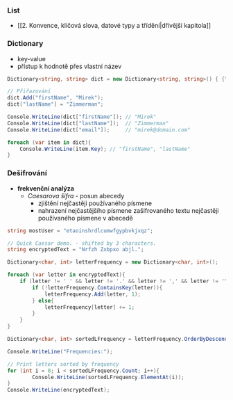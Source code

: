 ### List
- [[2. Konvence, klíčová slova, datové typy a třídění|dřívější kapitola]]
### Dictionary
- key-value
- přístup k hodnotě přes vlastní název

```csharp
Dictionary<string, string> dict = new Dictionary<string, string>() { {"email", "mirek@domain.com"} };

// Přiřazování
dict.Add("firstName", "Mirek");
dict["lastName"] = "Zimmerman";

Console.WriteLine(dict["firstName"]); // "Mirek"
Console.WriteLine(dict["lastName"]);  // "Zimmerman"
Console.WriteLine(dict["email"]);     // "mirek@domain.com"

foreach (var item in dict){
	Console.WriteLine(item.Key); // "firstName", "lastName"
}
```

### Dešifrování
- **frekvenční analýza**
	- *Caesarova šifra* - posun abecedy
		- zjištění nejčastěji používaného písmene
		- nahrazení nejčastějšího písmene zašifrovaného textu nejčastěji používaného písmene v abecedě
```csharp
string mostUser = "etaoinshrdlcumwfgypbvkjxqz";

// Quick Caesar demo. - shifted by 3 characters.
string encryptedText = "Nrfzh Zxbpxo abjl."; 

Dictionary<char, int> letterFrequency = new Dictionary<char, int>();

foreach (var letter in encryptedText){
	if (letter != ' ' && letter != '.' && letter != ',' && letter != '\''){
		if (!letterFrequency.ContainsKey(letter)){
			letterFrequency.Add(letter, 1);
		} else{
			letterFrequency[letter] += 1;
		}
	}
}

Dictionary<char, int> sortedLFrequency = letterFrequency.OrderByDescending(x => x.Value).ToDictionary(x => x.Key, x => x.Value);

Console.WriteLine("Frequencies:");

// Print letters sorted by frequency
for (int i = 0; i < sortedLFrequency.Count; i++){
		Console.WriteLine(sortedLFrequency.ElementAt(i));
}
Console.WriteLine(encryptedText);
```
